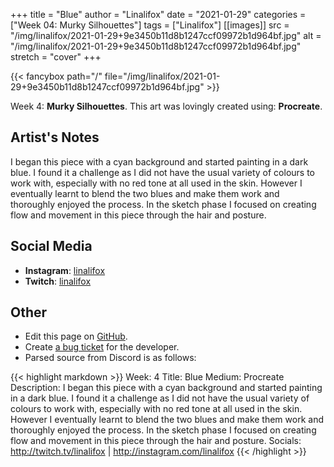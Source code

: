 +++
title =       "Blue"
author =      "Linalifox"
date =        "2021-01-29"
categories =  ["Week 04: Murky Silhouettes"]
tags =        ["Linalifox"]
[[images]]
                      src = "/img/linalifox/2021-01-29+9e3450b11d8b1247ccf09972b1d964bf.jpg"
                      alt = "/img/linalifox/2021-01-29+9e3450b11d8b1247ccf09972b1d964bf.jpg"
                      stretch = "cover"
+++


{{< fancybox path="/" file="/img/linalifox/2021-01-29+9e3450b11d8b1247ccf09972b1d964bf.jpg" >}}


Week 4: **Murky Silhouettes**. This art was lovingly created using: **Procreate**.

## Artist's Notes

I began this piece with a cyan background and started painting in a dark blue. I found it a challenge as I did not have the usual variety of colours to work with, especially with no red tone at all used in the skin. However I eventually learnt to blend the two blues and make them work and thoroughly enjoyed the process. In the sketch phase I focused on creating flow and movement in this piece through the hair and posture.

## Social Media

- **Instagram**: [linalifox]()
- **Twitch**: [linalifox]()


## Other

- Edit this page on [GitHub](https://github.com/teaminkling/web-refresh/edit/main/blog/content/blog/linalifox-week-4-9594.md).
- Create [a bug ticket](https://github.com/teaminkling/web-refresh/issues/new?assignees=&labels=bug&template=problem-report.md&title=) for the developer.
- Parsed source from Discord is as follows:

{{< highlight markdown >}}
Week: 4
Title: Blue
Medium: Procreate
Description: I began this piece with a cyan background and started painting in a dark blue. I found it a challenge as I did not have the usual variety of colours to work with, especially with no red tone at all used in the skin. However I eventually learnt to blend the two blues and make them work and thoroughly enjoyed the process. In the sketch phase I focused on creating flow and movement in this piece through the hair and posture. 
Socials: http://twitch.tv/linalifox | http://instagram.com/linalifox
{{< /highlight >}}